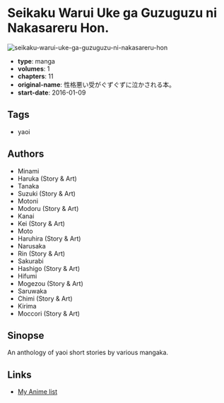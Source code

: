 # Seikaku Warui Uke ga Guzuguzu ni Nakasareru Hon.

![seikaku-warui-uke-ga-guzuguzu-ni-nakasareru-hon](https://cdn.myanimelist.net/images/manga/3/238638.jpg)

-   **type**: manga
-   **volumes**: 1
-   **chapters**: 11
-   **original-name**: 性格悪い受がぐずぐずに泣かされる本。
-   **start-date**: 2016-01-09

## Tags

-   yaoi

## Authors

-   Minami
-   Haruka (Story & Art)
-   Tanaka
-   Suzuki (Story & Art)
-   Motoni
-   Modoru (Story & Art)
-   Kanai
-   Kei (Story & Art)
-   Moto
-   Haruhira (Story & Art)
-   Narusaka
-   Rin (Story & Art)
-   Sakurabi
-   Hashigo (Story & Art)
-   Hifumi
-   Mogezou (Story & Art)
-   Saruwaka
-   Chimi (Story & Art)
-   Kirima
-   Moccori (Story & Art)

## Sinopse

An anthology of yaoi short stories by various mangaka.

## Links

-   [My Anime list](https://myanimelist.net/manga/99127/Seikaku_Warui_Uke_ga_Guzuguzu_ni_Nakasareru_Hon)
